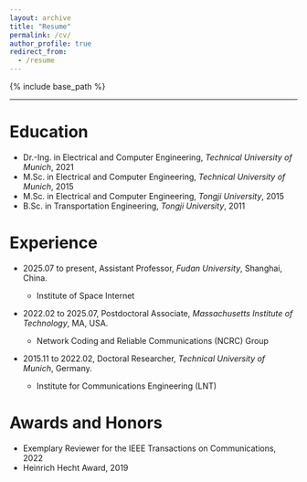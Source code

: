 ```yaml
---
layout: archive
title: "Resume"
permalink: /cv/
author_profile: true
redirect_from:
  - /resume
---
```


{% include base_path %}

***

Education
======
* Dr.-Ing. in Electrical and Computer Engineering, *Technical University of Munich*, 2021
* M.Sc. in Electrical and Computer Engineering, *Technical University of Munich*, 2015
* M.Sc. in Electrical and Computer Engineering, *Tongji University*, 2015
* B.Sc. in Transportation Engineering, *Tongji University*, 2011

Experience
======
* 2025.07 to present,   Assistant Professor, *Fudan University*, Shanghai, China.
  * Institute of Space Internet

* 2022.02 to 2025.07,   Postdoctoral Associate, *Massachusetts Institute of Technology*, MA, USA.
  * Network Coding and Reliable Communications (NCRC) Group

* 2015.11 to 2022.02,   Doctoral Researcher, *Technical University of Munich*, Germany.
  * Institute for Communications Engineering (LNT)
  
  
Awards and Honors
======
* Exemplary Reviewer for the IEEE Transactions on Communications, 2022
* Heinrich Hecht Award, 2019
